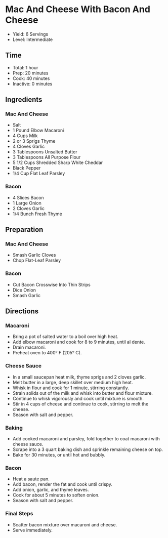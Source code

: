 # Mac And Cheese With Bacon And Cheese

* Yield: 6 Servings
* Level: Intermediate

## Time

* Total: 1 hour
* Prep: 20 minutes
* Cook: 40 minutes
* Inactive: 0 minutes

## Ingredients

### Mac And Cheese

* Salt
* 1 Pound Elbow Macaroni
* 4 Cups Milk
* 2 or 3 Sprigs Thyme
* 4 Cloves Garlic
* 3 Tablespoons Unsalted Butter
* 3 Tablespoons All Purpose Flour
* 5 1/2 Cups Shredded Sharp White Cheddar
* Black Pepper
* 1/4 Cup Flat Leaf Parsley

### Bacon

* 4 Slices Bacon
* 1 Large Onion
* 2 Cloves Garlic
* 1/4 Bunch Fresh Thyme

## Preparation

### Mac And Cheese

* Smash Garlic Cloves
* Chop Flat-Leaf Parsley

### Bacon

* Cut Bacon Crosswise Into Thin Strips
* Dice Onion
* Smash Garlic

## Directions

### Macaroni

* Bring a pot of salted water to a boil over high heat.
* Add elbow macaroni and cook for 8 to 9 minutes, until al dente.
* Drain macaroni.
* Preheat oven to 400&deg; F (205&deg; C).

### Cheese Sauce

* In a small saucepan heat milk, thyme sprigs and 2 cloves garlic.
* Melt butter in a large, deep skillet over medium high heat.
* Whisk in flour and cook for 1 minute, stirring constantly.
* Strain solids out of the milk and whisk into butter and flour mixture.
* Continue to whisk vigorously and cook until mixture is smooth.
* Stir in 4 cups of cheese and continue to cook, stirring to melt the cheese.
* Season with salt and pepper.

### Baking

* Add cooked macaroni and parsley, fold together to coat macaroni with cheese sauce.
* Scrape into a 3 quart baking dish and sprinkle remaining cheese on top.
* Bake for 30 minutes, or until hot and bubbly.

### Bacon

* Heat a saute pan.
* Add bacon, render the fat and cook until crispy.
* Add onion, garlic, and thyme leaves.
* Cook for about 5 minutes to soften onion.
* Season with salt and pepper.

### Final Steps

* Scatter bacon mixture over macaroni and cheese.
* Serve immediately.